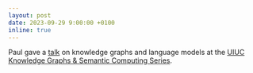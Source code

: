 ```yaml
---
layout: post
date: 2023-09-29 9:00:00 +0100
inline: true
---
```


Paul gave a [talk](https://mediaspace.illinois.edu/media/t/1_0jzxu14t) on knowledge graphs and language models at the [UIUC Knowledge Graphs & Semantic Computing Series](https://jdiesnerlab.ischool.illinois.edu/responsible_ds_ai.html).